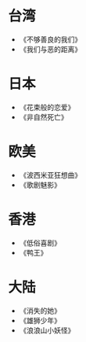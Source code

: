 # 台湾
- 《不够善良的我们》
- 《我们与恶的距离》

# 日本
- 《花束般的恋爱》
- 《非自然死亡》

# 欧美
- 《波西米亚狂想曲》
- 《歌剧魅影》

# 香港
- 《低俗喜剧》
- 《鸭王》

# 大陆
- 《消失的她》
- 《雄狮少年》
- 《浪浪山小妖怪》
